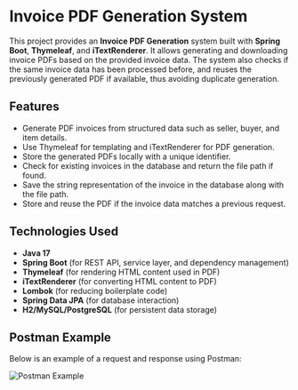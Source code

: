 # Invoice PDF Generation System

This project provides an **Invoice PDF Generation** system built with **Spring Boot**, **Thymeleaf**, and **iTextRenderer**. It allows generating and downloading invoice PDFs based on the provided invoice data. The system also checks if the same invoice data has been processed before, and reuses the previously generated PDF if available, thus avoiding duplicate generation.

## Features

- Generate PDF invoices from structured data such as seller, buyer, and item details.
- Use Thymeleaf for templating and iTextRenderer for PDF generation.
- Store the generated PDFs locally with a unique identifier.
- Check for existing invoices in the database and return the file path if found.
- Save the string representation of the invoice in the database along with the file path.
- Store and reuse the PDF if the invoice data matches a previous request.

## Technologies Used

- **Java 17**
- **Spring Boot** (for REST API, service layer, and dependency management)
- **Thymeleaf** (for rendering HTML content used in PDF)
- **iTextRenderer** (for converting HTML content to PDF)
- **Lombok** (for reducing boilerplate code)
- **Spring Data JPA** (for database interaction)
- **H2/MySQL/PostgreSQL** (for persistent data storage)


## Postman Example

Below is an example of a request and response using Postman:

![Postman Example]([images/invoice_example.png](https://github.com/ChasingCharan/Dynamic-PDF-Generation/blob/feature/invoice-pdf-generation/PDFGenerator/images/invoice_example.png))
